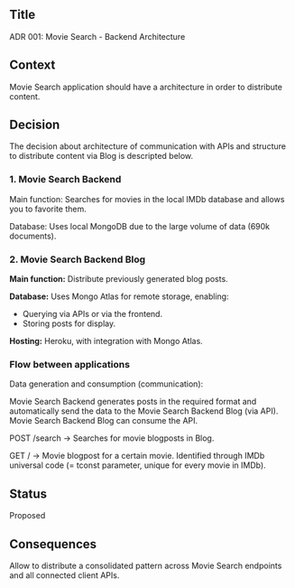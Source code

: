 ## Title
ADR 001: Movie Search - Backend Architecture

## Context
Movie Search application should have a architecture in order to distribute content. 

## Decision

The decision about architecture of communication with APIs and structure to distribute content via Blog is descripted below.

### 1. Movie Search Backend

Main function:
Searches for movies in the local IMDb database and allows you to favorite them.

Database:
Uses local MongoDB due to the large volume of data (690k documents).

### 2. Movie Search Backend Blog

**Main function:**
Distribute previously generated blog posts.

**Database:**
Uses Mongo Atlas for remote storage, enabling:

- Querying via APIs or via the frontend.
- Storing posts for display.

**Hosting:**
Heroku, with integration with Mongo Atlas.


### Flow between applications
Data generation and consumption (communication):

Movie Search Backend generates posts in the required format and automatically send the data to the Movie Search Backend Blog (via API).
Movie Search Backend Blog can consume the API.


POST /search → Searches for movie blogposts in Blog.

GET /<tconst> → Movie blogpost for a certain movie. Identified through IMDb universal code (= tconst parameter, unique for every movie in IMDb).


## Status
Proposed

## Consequences
Allow to distribute a consolidated pattern across Movie Search endpoints and all connected client APIs.
